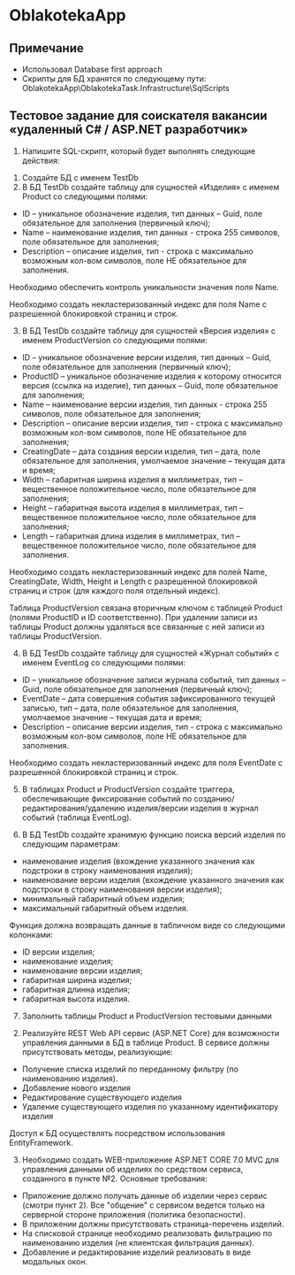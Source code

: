 # OblakotekaApp

## Примечание

- Использовал Database first approach
- Скрипты для БД хранятся по следующему пути: OblakotekaApp\OblakotekaTask.Infrastructure\SqlScripts

## Тестовое задание для соискателя вакансии «удаленный C# / ASP.NET разработчик»

1.	Напишите SQL-скрипт, который будет выполнять следующие действия:
1)	Создайте БД с именем TestDb
2)	В БД TestDb создайте таблицу для сущностей «Изделия» с именем Product со следующими полями:
-	ID – уникальное обозначение изделия, тип данных – Guid, поле обязательное для заполнения (первичный ключ);
-	Name – наименование изделия, тип данных - строка 255 символов, поле обязательное для заполнения;
-	Description – описание изделия, тип - строка с максимально возможным кол-вом символов, поле НЕ обязательное для заполнения.

Необходимо обеспечить контроль уникальности значения поля Name.

Необходимо создать некластеризованный индекс для поля Name с разрешенной блокировкой страниц и строк.

3)	В БД TestDb создайте таблицу для сущностей «Версия изделия» с именем ProductVersion со следующими полями:
-	ID – уникальное обозначение версии изделия, тип данных – Guid, поле обязательное для заполнения (первичный ключ);
-	ProductID – уникальное обозначение изделия к которому относится версия (ссылка на изделие), тип данных – Guid, поле обязательное для заполнения;
-	Name – наименование версии изделия, тип данных - строка 255 символов, поле обязательное для заполнения;
-	Description – описание версии изделия, тип - строка с максимально возможным кол-вом символов, поле НЕ обязательное для заполнения; 
-	CreatingDate – дата создания версии изделия, тип – дата, поле обязательное для заполнения, умолчаемое значение – текущая дата и время;
-	Width – габаритная ширина изделия в миллиметрах, тип – вещественное положительное число, поле обязательное для заполнения;
-	Height – габаритная высота изделия в миллиметрах, тип – вещественное положительное число, поле обязательное для заполнения;
-	Length – габаритная длина изделия в миллиметрах, тип – вещественное положительное число, поле обязательное для заполнения.

Необходимо создать некластеризованный индекс для полей Name, CreatingDate, Width, Height и Length с разрешенной блокировкой страниц и строк (для каждого поля отдельный индекс).

Таблица ProductVersion связана вторичным ключом с таблицей Product (полями ProductID и ID соответственно). При удалении записи из таблицы Product должны удаляться все связанные с ней записи из таблицы ProductVersion.

4)	В БД TestDb создайте таблицу для сущностей «Журнал событий» с именем EventLog со следующими полями:
-	ID – уникальное обозначение записи журнала событий, тип данных – Guid, поле обязательное для заполнения (первичный ключ);
-	EventDate – дата совершения события зафиксированного текущей записью, тип – дата, поле обязательное для заполнения, умолчаемое значение – текущая дата и время;
-	Description – описание версии изделия, тип - строка с максимально возможным кол-вом символов, поле НЕ обязательное для заполнения.

Необходимо создать некластеризованный индекс для поля EventDate с разрешенной блокировкой страниц и строк.

5)	В таблицах Product и ProductVersion создайте триггера, обеспечивающие фиксирование событий по созданию/редактирования/удалению изделия/версии изделия в журнал событий (таблица EventLog).

6)	В БД TestDb создайте хранимую функцию поиска версий изделия по следующим параметрам:
-	наименование изделия (вхождение указанного значения как подстроки в строку наименования изделия);
-	наименование версии изделия (вхождение указанного значения как подстроки в строку наименования версии изделия);
-	минимальный габаритный объем изделия;
-	максимальный габаритный объем изделия. 

Функция должна возвращать данные в табличном виде со следующими колонками:
-	ID версии изделия;
-	наименование изделия;
-	наименование версии изделия;
-	габаритная ширина изделия;
-	габаритная длинна изделия;
-	габаритная высота изделия.

7)	Заполнить таблицы Product и ProductVersion тестовыми данными

2.	Реализуйте REST Web API сервис (ASP.NET Core) для возможности управления данными в БД в таблице Product. В сервисе должны присутствовать методы, реализующие:
-	Получение списка изделий по переданному фильтру (по наименованию изделия). 
-	Добавление нового изделия
-	Редактирование существующего изделия
-	Удаление существующего изделия по указанному идентификатору изделия

Доступ к БД осуществлять посредством использования EntityFramework.

3.	Необходимо создать WEB-приложение ASP.NET CORE 7.0 MVC для управления данными об изделиях по средством сервиса, созданного в пункте №2.
Основные требования:
-	Приложение должно получать данные об изделии через сервис (смотри пункт 2). Все "общение" с сервисом ведется только на серверной стороне приложения (политика безопасности).
-	В приложении должны присутствовать страница-перечень изделий.
-	На списковой странице необходимо реализовать фильтрацию по наименованию изделия (не клиентская фильтрация данных).
-	Добавление и редактирование изделий реализовать в виде модальных окон.

